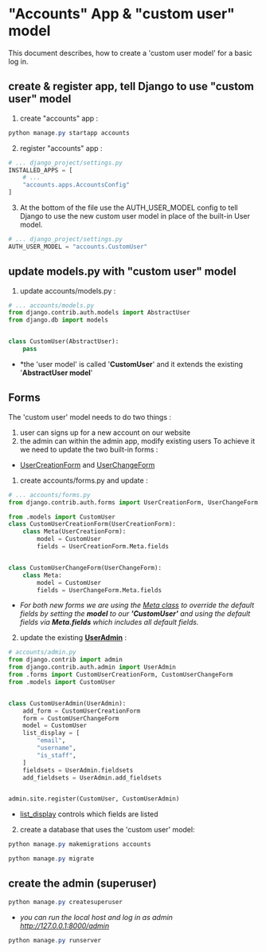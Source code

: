 # "Accounts" App & "custom user" model

This document describes, how to create a 'custom user model' for a basic log in.

## create & register app, tell Django to use "custom user" model

1. create "accounts" app :

```powershell
python manage.py startapp accounts
```

2. register "accounts" app :

```python
# ... django_project/settings.py
INSTALLED_APPS = [
    # ...
    "accounts.apps.AccountsConfig"
]
```

3. At the bottom of the file use the AUTH_USER_MODEL config to tell Django to use the new custom user model in place of the built-in User model.

```python
# ... django_project/settings.py
AUTH_USER_MODEL = "accounts.CustomUser"
```

## update models.py with "custom user" model

1. update accounts/models.py :

```python
# ... accounts/models.py
from django.contrib.auth.models import AbstractUser
from django.db import models


class CustomUser(AbstractUser):
    pass
```

- \*the 'user model' is called '**CustomUser**' and it extends the existing '**AbstractUser model**'

## Forms

The 'custom user' model needs to do two things :

1. user can signs up for a new account on our website
2. the admin can within the admin app, modify existing users
   To achieve it we need to update the two built-in forms :

- [UserCreationForm](https://docs.djangoproject.com/en/4.0/topics/auth/default/#django.contrib.auth.forms.UserCreationForm) and [UserChangeForm](https://docs.djangoproject.com/en/4.0/topics/auth/default/#django.contrib.auth.forms.UserChangeForm)

1. create accounts/forms.py and update :

```python
# ... accounts/forms.py
from django.contrib.auth.forms import UserCreationForm, UserChangeForm

from .models import CustomUser
class CustomUserCreationForm(UserCreationForm):
    class Meta(UserCreationForm):
        model = CustomUser
        fields = UserCreationForm.Meta.fields


class CustomUserChangeForm(UserChangeForm):
    class Meta:
        model = CustomUser
        fields = UserChangeForm.Meta.fields
```

- _For both new forms we are using the [Meta class](https://docs.djangoproject.com/en/4.0/topics/forms/modelforms/#overriding-the-default-fields) to override the default fields by setting the **model** to our **'CustomUser'** and using the default fields via **Meta.fields** which includes all default fields._

2. update the existing [**UserAdmin**](https://docs.djangoproject.com/en/4.0/topics/auth/customizing/#extending-the-existing-user-model) :

```python
# accounts/admin.py
from django.contrib import admin
from django.contrib.auth.admin import UserAdmin
from .forms import CustomUserCreationForm, CustomUserChangeForm
from .models import CustomUser


class CustomUserAdmin(UserAdmin):
    add_form = CustomUserCreationForm
    form = CustomUserChangeForm
    model = CustomUser
    list_display = [
        "email",
        "username",
        "is_staff",
    ]
    fieldsets = UserAdmin.fieldsets
    add_fieldsets = UserAdmin.add_fieldsets


admin.site.register(CustomUser, CustomUserAdmin)
```

- [list_display](https://docs.djangoproject.com/en/4.0/ref/contrib/admin/#django.contrib.admin.ModelAdmin.list_display) controls which fields are listed

2. create a database that uses the 'custom user' model:

```powershell
python manage.py makemigrations accounts
```

```powershell
python manage.py migrate
```

## create the admin (superuser)

```powershell
python manage.py createsuperuser
```

- _you can run the local host and log in as admin http://127.0.0.1:8000/admin_

```powershell
python manage.py runserver
```
